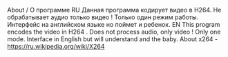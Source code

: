 About / О программе
RU
Данная программа кодирует видео в Н264. Не обрабатывает аудио только видео !
Только один режим работы. 
Интерфейс на английском языке но поймет и ребенок.
EN
This program encodes the video in H264 . Does not process audio, only video ! 
Only one mode. 
Interface in English but will understand and the baby.
About x264  - https://ru.wikipedia.org/wiki/X264
